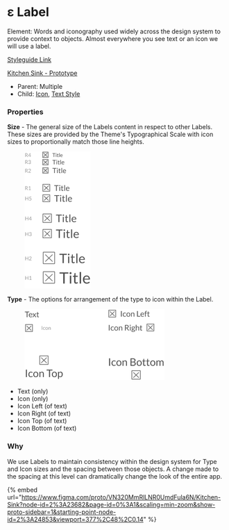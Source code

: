 # ε Label

Element: Words and iconography used widely across the design system to provide context to objects. Almost everywhere you see text or an icon we will use a label.

[Styleguide Link](https://zpl.io/aRRypYz)

[Kitchen Sink - Prototype](https://www.figma.com/proto/tl9bzV6Fos0qgkJELXcAuk/Kitchen-Sink?page-id=1147%3A103\&node-id=2265%3A214624\&viewport=317%2C48%2C0.77\&scaling=min-zoom\&starting-point-node-id=2262%3A202675\&show-proto-sidebar=1)

* Parent: Multiple
* Child: [Icon](icon.md), [Text Style](../../overview/styles/typography.md)

### Properties

**Size** - The general size of the Labels content in respect to other Labels. These sizes are provided by the Theme's Typographical Scale with icon sizes to proportionally match those line heights.

<figure><img src="../../.gitbook/assets/Size (2).png" alt=""><figcaption></figcaption></figure>

**Type** - The options for arrangement of the type to icon within the Label.

<figure><img src="../../.gitbook/assets/Type.png" alt=""><figcaption></figcaption></figure>

* Text (only)
* Icon (only)
* Icon Left (of text)
* Icon Right (of text)
* Icon Top (of text)
* Icon Bottom (of text)

### Why

We use Labels to maintain consistency within the design system for Type and Icon sizes and the spacing between those objects. A change made to the spacing at this level can dramatically change the look of the entire app.

{% embed url="https://www.figma.com/proto/VN320MmRlLNR0UmdFula6N/Kitchen-Sink?node-id=2%3A23682&page-id=0%3A1&scaling=min-zoom&show-proto-sidebar=1&starting-point-node-id=2%3A24853&viewport=377%2C48%2C0.14" %}
